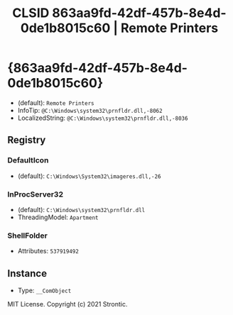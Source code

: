 ﻿---
title: "CLSID 863aa9fd-42df-457b-8e4d-0de1b8015c60 | Remote Printers"
excerpt: What is COM-Object CLSID 863aa9fd-42df-457b-8e4d-0de1b8015c60?
---

# {863aa9fd-42df-457b-8e4d-0de1b8015c60}

* (default): `Remote Printers`
* InfoTip: `@C:\Windows\system32\prnfldr.dll,-8062`
* LocalizedString: `@C:\Windows\system32\prnfldr.dll,-8036`

## Registry


### DefaultIcon

* (default): `C:\Windows\System32\imageres.dll,-26`

### InProcServer32

* (default): `C:\Windows\system32\prnfldr.dll`
* ThreadingModel: `Apartment`

### ShellFolder

* Attributes: `537919492`

## Instance

* Type: `__ComObject`

MIT License. Copyright (c) 2021 Strontic.



